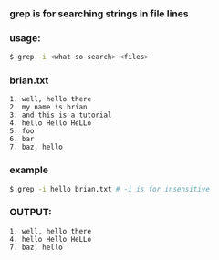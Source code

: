 ### grep is for searching strings in file lines

### usage:
```bash
$ grep -i <what-so-search> <files>
```


### brian.txt
```
1. well, hello there
2. my name is brian
3. and this is a tutorial
4. hello Hello HeLLo
5. foo
6. bar
7. baz, hello
```

### example
```bash
$ grep -i hello brian.txt # -i is for insensitive
```

### OUTPUT:
```
1. well, hello there
4. hello Hello HeLLo
7. baz, hello
```
